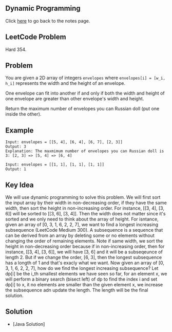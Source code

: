 ## Dynamic Programming
Click [here](../../dynamic_programming/notes.md) to go back to the notes page.

## LeetCode Problem
Hard 354.

## Problem
You are given a 2D array of integers ```envelopes``` where ```envelopes[i] = [w_i, h_i]``` represents the width and the height of an envelope.

One envelope can fit into another if and only if both the width and height of one envelope are greater than other envelope's width and height.

Return the maximum number of envelopes you can Russian doll (put one inside the other).

## Example
```
Input: envelopes = [[5, 4], [6, 4], [6, 7], [2, 3]]
Output: 3
Explanation: The maxmimum number of envelopes you can Russian doll is 3: [2, 3] => [5, 4] => [6, 4]

Input: envelopes = [[1, 1], [1, 1], [1, 1]]
Output: 1
```

## Key Idea
We will use dynamic programming to solve this problem. We will first sort the input array by their width in non-decreasing order, if they have the same width, then sort the height in non-increasing order. For instance, [[3, 4], [3, 6]] will be sorted to [[3, 6], [3, 4]]. Then the width does not matter since it's sorted and we only need to think about the array of height. For isntance, given an array of [0, 3, 1, 6, 2, 2, 7], we want to find a longest increasing subsequence (LeetCode Medium 300). A subsequence is a sequence that can be derived from an array by deleting some or no elements without changing the order of remaining elements. Note if same width, we sort the height in non-decreasing order because if in non-increasing order, then for instance, [[3, 4], [3, 6]], we will have [3, 6] and it will be a subseqeunce of length 2. But if we change the order, [6, 3], then the longest subsequence has a longth of 1 and that's exacly what we want. Now given an array of [0, 3, 1, 6, 2, 2, 7], how do we find the longest increasing subsequence? Let dp[i] be the i_th smallest elements we have seen so far, for an element x, we will perform a binary search (bisect left) of dp to find the index i and set dp[i] to x, it no elements are smaller than the given element x, we increase the subsequence adn update the length. The length will be the final solution.

## Solution
- [Java Solution]
